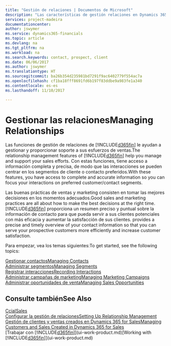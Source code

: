 ```yaml
---
title: "Gestión de relaciones | Documentos de Microsoft"
description: "Las características de gestión relaciones en Dynamics 365 admiten las acciones de ventas y le permiten acceder a la información sobre contactos y clientes potenciales para que pueda atender a los clientes de forma eficaz."
services: project-madeira
documentationcenter: 
author: jswymer
ms.service: dynamics365-financials
ms.topic: article
ms.devlang: na
ms.tgt_pltfrm: na
ms.workload: na
ms.search.keywords: contact, prospect, client
ms.date: 06/06/2017
ms.author: jswymer
ms.translationtype: HT
ms.sourcegitcommit: ba26b354d235981bd7291f9ac6402779f554ac7a
ms.openlocfilehash: cf1ba18fff8691fd6b197f83ddbe9a983fe1a340
ms.contentlocale: es-es
ms.lasthandoff: 11/10/2017

---
```

# <a name="managing-relationships"></a><span data-ttu-id="76720-103">Gestionar las relaciones</span><span class="sxs-lookup"><span data-stu-id="76720-103">Managing Relationships</span></span>
<span data-ttu-id="76720-104">Las funciones de gestión de relaciones de [!INCLUDE[d365fin](includes/d365fin_md.md)] le ayudan a gestionar y proporcionar soporte a sus esfuerzos de ventas.</span><span class="sxs-lookup"><span data-stu-id="76720-104">The relationship management features of [!INCLUDE[d365fin](includes/d365fin_md.md)] help you manage and support your sales efforts.</span></span> <span data-ttu-id="76720-105">Con estas funciones, tiene acceso a información completa y precisa, de modo que las interacciones se pueden centrar en los segmentos de cliente o contacto preferidos.</span><span class="sxs-lookup"><span data-stu-id="76720-105">With these features, you have access to complete and accurate information so you can focus your interactions on preferred customer/contact segments.</span></span>

<span data-ttu-id="76720-106">Las buenas prácticas de ventas y marketing consisten en tomar las mejores decisiones en los momentos adecuados.</span><span class="sxs-lookup"><span data-stu-id="76720-106">Good sales and marketing practices are all about how to make the best decisions at the right time.</span></span> [!INCLUDE[d365fin](includes/d365fin_md.md)]<span data-ttu-id="76720-107"> proporciona un resumen preciso y puntual sobre la información de contacto para que pueda servir a sus clientes potenciales con más eficacia y aumentar la satisfacción de sus clientes.</span><span class="sxs-lookup"><span data-stu-id="76720-107"> provides a precise and timely overview of your contact information so that you can serve your prospective customers more efficiently and increase customer satisfaction.</span></span>

<span data-ttu-id="76720-108">Para empezar, vea los temas siguientes:</span><span class="sxs-lookup"><span data-stu-id="76720-108">To get started, see the following topics:</span></span>

[<span data-ttu-id="76720-109">Gestionar contactos</span><span class="sxs-lookup"><span data-stu-id="76720-109">Managing Contacts</span></span>](marketing-contacts.md)  
[<span data-ttu-id="76720-110">Administrar segmentos</span><span class="sxs-lookup"><span data-stu-id="76720-110">Managing Segments</span></span>](marketing-segments.md)  
[<span data-ttu-id="76720-111">Registrar interacciones</span><span class="sxs-lookup"><span data-stu-id="76720-111">Recording Interactions</span></span>](marketing-interactions.md)  
[<span data-ttu-id="76720-112">Administrar campañas de marketing</span><span class="sxs-lookup"><span data-stu-id="76720-112">Managing Marketing Campaigns</span></span>](marketing-campaigns.md)  
[<span data-ttu-id="76720-113">Administrar oportunidades de venta</span><span class="sxs-lookup"><span data-stu-id="76720-113">Managing Sales Opportunities</span></span>](marketing-manage-sales-opportunities.md)

## <a name="see-also"></a><span data-ttu-id="76720-114">Consulte también</span><span class="sxs-lookup"><span data-stu-id="76720-114">See Also</span></span>
[<span data-ttu-id="76720-115">Ccial</span><span class="sxs-lookup"><span data-stu-id="76720-115">Sales</span></span>](sales-manage-sales.md)  
[<span data-ttu-id="76720-116">Configurar la gestión de relaciones</span><span class="sxs-lookup"><span data-stu-id="76720-116">Setting Up Relationship Management</span></span>](marketing-setup-marketing.md)  
[<span data-ttu-id="76720-117">Gestión de clientes y ventas creados en Dynamics 365 for Sales</span><span class="sxs-lookup"><span data-stu-id="76720-117">Managing Customers and Sales Created in Dynamics 365 for Sales</span></span>](marketing-integrate-dynamicscrm.md)  
<span data-ttu-id="76720-118">[Trabajar con [!INCLUDE[d365fin](includes/d365fin_md.md)]](ui-work-product.md)</span><span class="sxs-lookup"><span data-stu-id="76720-118">[Working with [!INCLUDE[d365fin](includes/d365fin_md.md)]](ui-work-product.md)</span></span>  

